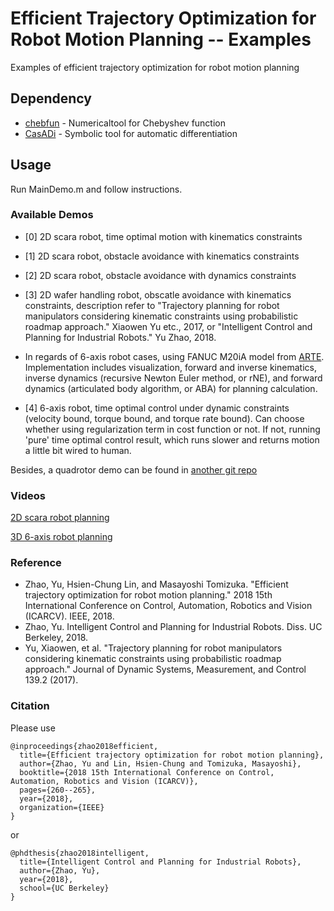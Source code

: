 # Efficient Trajectory Optimization for Robot Motion Planning -- Examples
Examples of efficient trajectory optimization for robot motion planning 

## Dependency

* [chebfun](http://www.chebfun.org/) - Numericaltool for Chebyshev function
* [CasADi](https://github.com/casadi/casadi/wiki) - Symbolic tool for automatic differentiation

## Usage

Run MainDemo.m and follow instructions. 

### Available Demos

* [0] 2D scara robot, time optimal motion with kinematics constraints

* [1] 2D scara robot, obstacle avoidance with kinematics constraints

* [2] 2D scara robot, obstacle avoidance with dynamics constraints

* [3] 2D wafer handling robot, obscatle avoidance with kinematics constraints, description refer to "Trajectory planning for robot manipulators considering kinematic constraints using probabilistic roadmap approach." Xiaowen Yu etc., 2017, or "Intelligent Control and Planning for Industrial Robots." Yu Zhao, 2018.

* In regards of 6-axis robot cases, using FANUC M20iA model from [ARTE](http://arvc.umh.es/arte/index_en.html). Implementation includes  visualization, forward and inverse kinematics, inverse dynamics (recursive Newton Euler method, or rNE), and forward dynamics (articulated body algorithm, or ABA) for planning calculation.

* [4] 6-axis robot, time optimal control under dynamic constraints (velocity bound, torque bound, and torque rate bound). Can choose whether using regularization term in cost function or not. If not, running 'pure' time optimal control result, which runs slower and returns motion a little bit wired to human.

Besides, a quadrotor demo can be found in [another git repo](https://github.com/yzhao334/Flipping-Test.git)

### Videos

[2D scara robot planning](https://youtu.be/Up3LHq3DUD0)

[3D 6-axis robot planning](https://youtu.be/EZmLXtO3C2E)

### Reference
* Zhao, Yu, Hsien-Chung Lin, and Masayoshi Tomizuka. "Efficient trajectory optimization for robot motion planning." 2018 15th International Conference on Control, Automation, Robotics and Vision (ICARCV). IEEE, 2018.
* Zhao, Yu. Intelligent Control and Planning for Industrial Robots. Diss. UC Berkeley, 2018.
* Yu, Xiaowen, et al. "Trajectory planning for robot manipulators considering kinematic constraints using probabilistic roadmap approach." Journal of Dynamic Systems, Measurement, and Control 139.2 (2017).

### Citation
Please use
```
@inproceedings{zhao2018efficient,
  title={Efficient trajectory optimization for robot motion planning},
  author={Zhao, Yu and Lin, Hsien-Chung and Tomizuka, Masayoshi},
  booktitle={2018 15th International Conference on Control, Automation, Robotics and Vision (ICARCV)},
  pages={260--265},
  year={2018},
  organization={IEEE}
}
```

or

```
@phdthesis{zhao2018intelligent,
  title={Intelligent Control and Planning for Industrial Robots},
  author={Zhao, Yu},
  year={2018},
  school={UC Berkeley}
}
```
